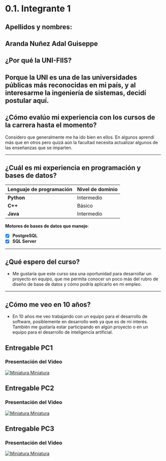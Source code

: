 # 0.1. Integrante 1
## Apellidos y nombres:

Aranda Nuñez Adal Guiseppe
---
## ¿Por qué la UNI-FIIS?

Porque la UNI es una de las universidades públicas más reconocidas en mi país, y al interesarme la ingeniería de sistemas, decidí postular aquí.
---

## ¿Cómo evalúo mi experiencia con los cursos de la carrera hasta el momento?

Considero que generalmente me ha ido bien en ellos. En algunos aprendí más que en otros pero quizá aún la facultad necesita actualizar algunos de las enseñanzas que se imparten.

---

## ¿Cuál es mi experiencia en programación y bases de datos?

| Lenguaje de programación | Nivel de dominio |
| ------------------------ | ---------------- |
| **Python**               | Intermedio       |
| **C++**                  | Básico           |
| **Java**                 | Intermedio       |

**Motores de bases de datos que manejo**:

- [x] **PostgreSQL**
- [x] **SQL Server**

---

## ¿Qué espero del curso?

- Me gustaría que este curso sea una oportunidad para desarrollar un proyecto en equipo, que me permita conocer un poco más del rubro de diseño de base de datos y cómo podría aplicarlo en mi empleo.

---

## ¿Cómo me veo en 10 años?

- En 10 años me veo trabajando con un equipo para el desarrollo de software, posiblemente en desarrollo web ya que es de mi interés. También me gustaría estar participando en algún proyecto o en un equipo para el desarrollo de inteligencia artificial.


## Entregable PC1

### Presentación del Video

[![Miniatura Miniatura](http://img.youtube.com/vi/L2FnlmsK6u0/0.jpg)](http://www.youtube.com/watch?v=L2FnlmsK6u0)


## Entregable PC2

### Presentación del Video

[![Miniatura Miniatura](http://img.youtube.com/vi/h1OfDoKWcxI/0.jpg)](https://youtu.be/h1OfDoKWcxI)


## Entregable PC3

### Presentación del Video

[![Miniatura Miniatura](http://img.youtube.com/vi/jDD9AXEjjkk/0.jpg)](https://youtu.be/jDD9AXEjjkk)